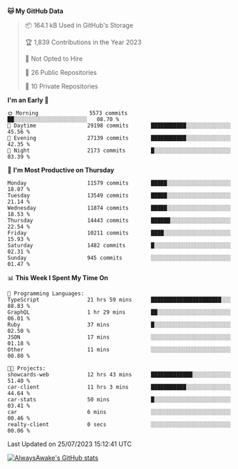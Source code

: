 <!--START_SECTION:waka-->
**🐱 My GitHub Data** 

> 📦 164.1 kB Used in GitHub's Storage 
 > 
> 🏆 1,839 Contributions in the Year 2023
 > 
> 🚫 Not Opted to Hire
 > 
> 📜 26 Public Repositories 
 > 
> 🔑 10 Private Repositories 
 > 
**I'm an Early 🐤** 

```text
🌞 Morning                5573 commits        ██░░░░░░░░░░░░░░░░░░░░░░░   08.70 % 
🌆 Daytime                29198 commits       ███████████░░░░░░░░░░░░░░   45.56 % 
🌃 Evening                27139 commits       ███████████░░░░░░░░░░░░░░   42.35 % 
🌙 Night                  2173 commits        █░░░░░░░░░░░░░░░░░░░░░░░░   03.39 % 
```
📅 **I'm Most Productive on Thursday** 

```text
Monday                   11579 commits       █████░░░░░░░░░░░░░░░░░░░░   18.07 % 
Tuesday                  13549 commits       █████░░░░░░░░░░░░░░░░░░░░   21.14 % 
Wednesday                11874 commits       █████░░░░░░░░░░░░░░░░░░░░   18.53 % 
Thursday                 14443 commits       ██████░░░░░░░░░░░░░░░░░░░   22.54 % 
Friday                   10211 commits       ████░░░░░░░░░░░░░░░░░░░░░   15.93 % 
Saturday                 1482 commits        █░░░░░░░░░░░░░░░░░░░░░░░░   02.31 % 
Sunday                   945 commits         ░░░░░░░░░░░░░░░░░░░░░░░░░   01.47 % 
```


📊 **This Week I Spent My Time On** 

```text
💬 Programming Languages: 
TypeScript               21 hrs 59 mins      ██████████████████████░░░   88.83 % 
GraphQL                  1 hr 29 mins        ██░░░░░░░░░░░░░░░░░░░░░░░   06.01 % 
Ruby                     37 mins             █░░░░░░░░░░░░░░░░░░░░░░░░   02.50 % 
JSON                     17 mins             ░░░░░░░░░░░░░░░░░░░░░░░░░   01.18 % 
Other                    11 mins             ░░░░░░░░░░░░░░░░░░░░░░░░░   00.80 % 

🐱‍💻 Projects: 
showcards-web            12 hrs 43 mins      █████████████░░░░░░░░░░░░   51.40 % 
car-client               11 hrs 3 mins       ███████████░░░░░░░░░░░░░░   44.64 % 
car-stats                50 mins             █░░░░░░░░░░░░░░░░░░░░░░░░   03.41 % 
car                      6 mins              ░░░░░░░░░░░░░░░░░░░░░░░░░   00.46 % 
realty-client            0 secs              ░░░░░░░░░░░░░░░░░░░░░░░░░   00.06 % 
```


 Last Updated on 25/07/2023 15:12:41 UTC
<!--END_SECTION:waka-->

[![AlwaysAwake's GitHub stats](https://github-readme-stats.vercel.app/api?username=AlwaysAwake&show_icons=true&theme=github_dark&count_private=true)](https://github.com/AlwaysAwake/AlwaysAwake)
